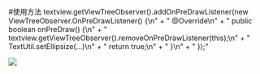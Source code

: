 #使用方法
  textview.getViewTreeObserver().addOnPreDrawListener(new ViewTreeObserver.OnPreDrawListener() {\n" +
  "     @Override\n" +
  "     public boolean onPreDraw() {\n" +
  "       textview.getViewTreeObserver().removeOnPreDrawListener(this);\n" +
  "       TextUtil.setEllipsize(...)\n" +
  "       return true;\n" +
  "     }\n" +
  " });"

![](https://github.com/TChengZ/MoreTextDemo/blob/master/app/gif/moretext.gif) 
